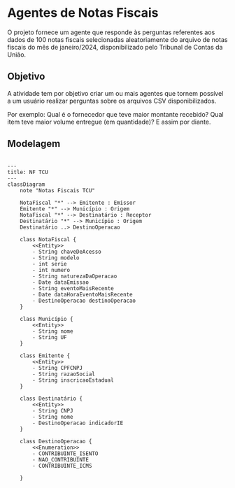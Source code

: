 
# Agentes de Notas Fiscais

O projeto fornece um agente que responde às perguntas referentes aos dados de 100 notas fiscais selecionadas aleatoriamente do arquivo de notas fiscais do mês de janeiro/2024, disponibilizado pelo Tribunal de Contas da União.

## Objetivo

A atividade tem por objetivo criar um ou mais agentes que tornem possível a um usuário realizar perguntas sobre os arquivos CSV disponibilizados.

Por exemplo: Qual é o fornecedor que teve maior montante recebido? Qual item teve maior volume entregue (em quantidade)? E assim por diante.


## Modelagem

```mermaid

---
title: NF TCU
---
classDiagram
    note "Notas Fiscais TCU"

    NotaFiscal "*" --> Emitente : Emissor
    Emitente "*" --> Município : Origem
    NotaFiscal "*" --> Destinatário : Receptor
    Destinatário "*" --> Município : Origem
    Destinatário ..> DestinoOperacao

    class NotaFiscal {
        <<Entity>>
        - String chaveDeAcesso
        - String modelo
        - int serie
        - int numero
        - String naturezaDaOperacao
        - Date dataEmissao
        - String eventoMaisRecente
        - Date dataHoraEventoMaisRecente
        - DestinoOperacao destinoOperacao
    }

    class Município {
        <<Entity>>
        - String nome
        - String UF
    }

    class Emitente {
        <<Entity>>
        - String CPFCNPJ
        - String razaoSocial
        - String inscricaoEstadual
    }

    class Destinatário {
        <<Entity>>
        - String CNPJ
        - String nome
        - DestinoOperacao indicadorIE
    }

    class DestinoOperacao {
        <<Enumeration>>
        - CONTRIBUINTE_ISENTO
        - NAO_CONTRIBUINTE
        - CONTRIBUINTE_ICMS

    }

```